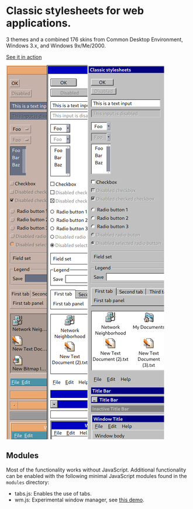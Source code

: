 # Classic stylesheets for web applications.

3 themes and a combined 176 skins from Common Desktop Environment, Windows 3.x, and Windows 9x/Me/2000.

[See it in action](https://nielssp.github.io/classic-stylesheets)

![](screenshots/classic-stylesheets.png)

## Modules

Most of the functionality works without JavaScript. Additional functionality can be enabled with the following minimal JavaScript modules found in the `modules` directory:

* tabs.js: Enables the use of tabs.
* wm.js: Experimental window manager, see [this demo](https://nielssp.github.io/classic-stylesheets/notepad.html).

